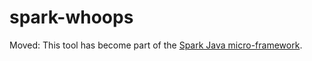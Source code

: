 spark-whoops
=====================

Moved: This tool has become part of the [Spark Java micro-framework](https://github.com/perwendel/spark-debug-tools).
